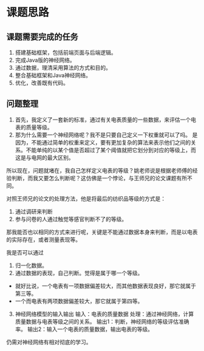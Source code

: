 # 课题思路
## 课题需要完成的任务
1. 搭建基础框架，包括前端页面与后端逻辑。
2. 完成Java版的神经网络。
3. 通过数据，理清采用算法的方式和目的。
4. 整合基础框架和Java神经网络。
5. 优化，改善既有代码。


## 问题整理
1. 首先，我定义了一套新的标准，通过有关电表质量的一些数据，来评估一个电表的质量等级。
2. 那为什么需要一个神经网络呢？我不是只要自己定义一下权重就可以了吗。
是因为，不能通过简单的权重来定义，要有更加复杂的算法来表示他们之间的关系。不能单纯的以某个值是否超过了某个阈值就把它划分到对应的等级上，而这是与电网的最大区别。

所以现在，问题就堵在，我自己怎样定义电表的等级？姚老师说是根据老师傅的经验判断，而我又要怎么判断呢？这仿佛是一个悖论，与王师兄的论文课题有所不同。

对照王师兄的论文的处理方法，他是将最后的纺织品等级的方式是：
1. 通过调研来判断
2. 参与问卷的人通过触觉等感官判断不了的等级。

那我能否也以相同的方式来进行呢，关键是不能通过数据本身来判断，而是以电表的实际存在，或者测量表现等。

我是否可以通过
1. 归一化数据。
2. 通过数据的表现，自己判断。觉得是属于哪一个等级。
  * 就好比说，一个电表有一项数据偏差较大，而其他数据表现良好，那它就属于第三等。
  * 一个而电表有两项数据偏差较大，那它就属于第四等。



3. 神经网络模型的输入输出
输入：电表的质量数据
处理：通过神经网络，计算质量数据与电表等级之间的关系。
输出1：判断，神经网络的等级评估准确率。
输出2：输入一个电表的质量数据，输出电表的等级。

仍需对神经网络有相对彻底的学习。
